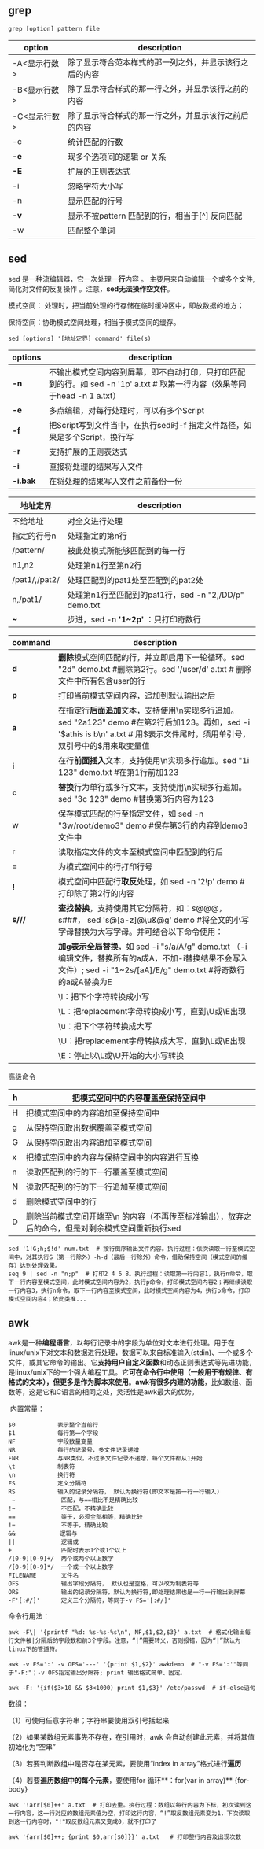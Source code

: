 ## grep

  ```shell
  grep [option] pattern file
  ```

  | option       | description                                            |
  | ------------ | ------------------------------------------------------ |
  | -A<显示行数> | 除了显示符合范本样式的那一列之外，并显示该行之后的内容 |
  | -B<显示行数> | 除了显示符合样式的那一行之外，并显示该行之前的内容     |
  | -C<显示行数> | 除了显示符合样式的那一行之外，并显示该行之前后的内容   |
  | -c           | 统计匹配的行数                                         |
  | **-e**       | 现多个选项间的逻辑 or 关系                             |
  | **-E**       | 扩展的正则表达式                                       |
  | -i           | 忽略字符大小写                                         |
  | -n           | 显示匹配的行号                                         |
  | **-v**       | 显示不被pattern 匹配到的行，相当于[^] 反向匹配         |
  | -w           | 匹配整个单词                                           |

## sed
  sed 是一种流编辑器，它一次处理一**行**内容 。 主要用来自动编辑一个或多个文件, 简化对文件的反复操作 。注意，**sed无法操作空文件**。

  模式空间： 处理时，把当前处理的行存储在临时缓冲区中，即放数据的地方；

  保持空间：协助模式空间处理，相当于模式空间的缓存。

  ```shell
  sed [options] '[地址定界] command' file(s)
  ```

  | options    | description                                                  |
  | ---------- | ------------------------------------------------------------ |
  | **-n**     | 不输出模式空间内容到屏幕，即不自动打印，只打印匹配到的行。如 sed -n '1p' a.txt # 取第一行内容（效果等同于head -n 1 a.txt） |
  | **-e**     | 多点编辑，对每行处理时，可以有多个Script                     |
  | **-f**     | 把Script写到文件当中，在执行sed时-f 指定文件路径，如果是多个Script，换行写 |
  | **-r**     | 支持扩展的正则表达式                                         |
  | **-i**     | 直接将处理的结果写入文件                                     |
  | **-i.bak** | 在将处理的结果写入文件之前备份一份                           |

  | 地址定界      | description                                           |
  | ------------- | ----------------------------------------------------- |
  | 不给地址      | 对全文进行处理                                        |
  | 指定的行号n   | 处理指定的第n行                                       |
  | /pattern/     | 被此处模式所能够匹配到的每一行                        |
  | n1,n2         | 处理第n1行至第n2行                                    |
  | /pat1/,/pat2/ | 处理匹配到的pat1处至匹配到的pat2处                    |
  | n,/pat1/      | 处理第n1行至匹配到的pat1行，sed -n "2,/DD/p" demo.txt |
  | **~**         | 步进，sed -n **'1~2p'** ：只打印奇数行                |

  | command  | description                                                  |
  | -------- | ------------------------------------------------------------ |
  | **d**    | **删除**模式空间匹配的行，并立即启用下一轮循环。sed "2d" demo.txt #删除第2行。sed '/user/d' a.txt  # 删除文件中所有包含user的行 |
  | **p**    | 打印当前模式空间内容，追加到默认输出之后                     |
  | **a**    | 在指定行**后面追加**文本，支持使用\n实现多行追加。sed "2a123" demo \#在第2行后加123。再如，sed -i '$athis is b\n' a.txt # 用$表示文件尾时，须用单引号，双引号中的$用来取变量值 |
  | **i**    | 在行**前面插入**文本，支持使用\n实现多行追加。sed "1i 123" demo.txt \#在第1行前加123 |
  | **c**    | **替换**行为单行或多行文本，支持使用\n实现多行追加。sed "3c 123" demo #替换第3行内容为123 |
  | w        | 保存模式匹配的行至指定文件，如 sed -n "3w/root/demo3" demo #保存第3行的内容到demo3文件中 |
  | r        | 读取指定文件的文本至模式空间中匹配到的行后                   |
  | =        | 为模式空间中的行打印行号                                     |
  | **!**    | 模式空间中匹配行**取反**处理，如 sed -n '2!p' demo #打印除了第2行的内容 |
  | **s///** | **查找替换**，支持使用其它分隔符，如：s@@@，s###， sed 's@[a-z]@\u&@g' demo #将全文的小写字母替换为大写字母。并可结合以下命令使用： |
  |          | **加g表示全局替换**，如 sed -i "s/a/A/g" demo.txt （-i编辑文件，替换所有的a成A，不加-i替换结果不会写入文件）; sed -i "1~2s/[aA]/E/g" demo.txt #将奇数行的a或A替换为E |
  |          | \l：把下个字符转换成小写                                     |
  |          | \L：把replacement字母转换成小写，直到\U或\E出现              |
  |          | \u：把下个字符转换成大写                                     |
  |          | \U：把replacement字母转换成大写，直到\L或\E出现              |
  |          | \E：停止以\L或\U开始的大小写转换                             |

  高级命令

  | h    | 把模式空间中的内容覆盖至保持空间中                           |
  | ---- | ------------------------------------------------------------ |
  | H    | 把模式空间中的内容追加至保持空间中                           |
  | g    | 从保持空间取出数据覆盖至模式空间                             |
  | G    | 从保持空间取出内容追加至模式空间                             |
  | x    | 把模式空间中的内容与保持空间中的内容进行互换                 |
  | n    | 读取匹配到的行的下一行覆盖至模式空间                         |
  | N    | 读取匹配到的行的下一行追加至模式空间                         |
  | d    | 删除模式空间中的行                                           |
  | D    | 删除当前模式空间开端至\n 的内容（不再传至标准输出），放弃之后的命令，但是对剩余模式空间重新执行sed |

  ```shell
  sed '1!G;h;$!d' num.txt  # 按行倒序输出文件内容。执行过程：依次读取一行至模式空间中，对其执行G（第一行除外）-h-d（最后一行除外）命令，借助保持空间（模式空间的缓存）达到处理效果。
  seq 9 | sed -n "n;p"  # 打印2 4 6 8。执行过程：读取第一行内容1，执行n命令，取下一行内容至模式空间，此时模式空间内容为2，执行p命令，打印模式空间内容2；再继续读取一行内容3，执行n命令，取下一行内容至模式空间，此时模式空间内容为4，执行p命令，打印模式空间内容4；依此类推...
  ```

  

## awk

​       awk是一种**编程语言**，以每行记录中的字段为单位对文本进行处理。用于在linux/unix下对文本和数据进行处理，数据可以来自标准输入(stdin)、一个或多个文件，或其它命令的输出。它**支持用户自定义函数**和动态正则表达式等先进功能，是linux/unix下的一个强大编程工具。它**可在命令行中使用（一般用于有规律、有格式的文本），但更多是作为脚本来使用**。**awk有很多内建的功能**，比如数组、函数等，这是它和C语言的相同之处，灵活性是awk最大的优势。

​     内置常量：

```
$0            表示整个当前行
$1            每行第一个字段
NF            字段数量变量
NR            每行的记录号，多文件记录递增
FNR           与NR类似，不过多文件记录不递增，每个文件都从1开始
\t            制表符
\n            换行符
FS            定义分隔符
RS            输入的记录分隔符， 默认为换行符(即文本是按一行一行输入)
 ~             匹配，与==相比不是精确比较
!~             不匹配，不精确比较
==             等于，必须全部相等，精确比较
!=             不等于，精确比较
&&　           逻辑与
||             逻辑或
+              匹配时表示1个或1个以上
/[0-9][0-9]+/  两个或两个以上数字
/[0-9][0-9]*/  一个或一个以上数字
FILENAME       文件名
OFS            输出字段分隔符， 默认也是空格，可以改为制表符等
ORS            输出的记录分隔符，默认为换行符,即处理结果也是一行一行输出到屏幕
-F'[:#/]'      定义三个分隔符，等同于-v FS='[:#/]'
```

命令行用法：

```shell
awk -F\| '{printf "%d: %s-%s-%s\n", NF,$1,$2,$3}' a.txt  # 格式化输出每行文件被|分隔后的字段数和前3个字段。注意，“|”需要转义，否则报错，因为“|”默认为linux下的管道符。

awk -v FS=':' -v OFS='---' '{print $1,$2}' awkdemo  # "-v FS=':'"等同于"-F:"；-v OFS指定输出分隔符; print 输出格式简单、固定。

awk -F: '{if($3>10 && $3<1000) print $1,$3}' /etc/passwd  # if-else语句
```

数组：

（1）可使用任意字符串；字符串要使用双引号括起来

（2）如果某数组元素事先不存在，在引用时，awk 会自动创建此元素，并将其值初始化为“空串”

（3）若要判断数组中是否存在某元素，要使用“index in array”格式进行**遍历**

（4）若要**遍历数组中的每个元素**，要使用for 循环**：for(var in array)** {for-body}

```shell
awk '!arr[$0]++' a.txt  # 打印去重。执行过程：数组以每行内容为下标，初次读到这一行内容，这一行对应的数组元素值为空，打印这行内容，“!”取反数组元素变为1，下次读取到这一行内容时，"!"取反数组元素又变成0，就不打印了

awk '{arr[$0]++; {print $0,arr[$0]}}' a.txt   # 打印整行内容及出现次数
```

